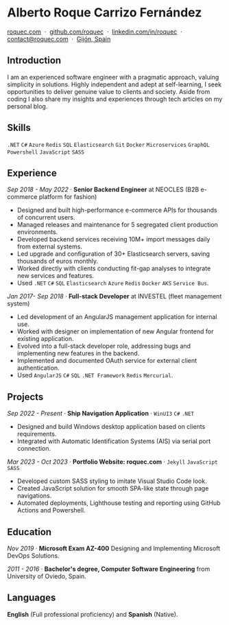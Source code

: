 # Alberto Roque Carrizo Fernández

<div>
<a href="https://roquec.com">roquec.com</a>&nbsp;&nbsp;·&nbsp;
<a href="https://github.com/roquec">github.com/roquec</a>&nbsp;&nbsp;·&nbsp;
<a href="https://www.linkedin.com/in/roquec">linkedin.com/in/roquec</a>&nbsp;&nbsp;·&nbsp;
<a href="mailto:contact@roquec.com">contact@roquec.com</a>&nbsp;&nbsp;·&nbsp;
<a href="https://maps.app.goo.gl/5ugmj2YVeL6EC6iC7">Gijón, Spain</a>
</div>

## Introduction

I am an experienced software engineer with a pragmatic approach, valuing simplicity in solutions. Highly independent and adept at self-learning, I seek opportunities to deliver genuine value to clients and society. Aside from coding I also share my insights and experiences through tech articles on my personal blog.

## Skills

`.NET` `C#` `Azure` `Redis` `SQL` `Elasticsearch` `Git` `Docker` `Microservices` `GraphQL`  `Powershell` `JavaScript` `SASS`

## Experience

_Sep 2018 - May 2022_ · **Senior Backend Engineer** at NEOCLES (B2B e-commerce platform for fashion)

* Designed and built high-performance e-commerce APIs for thousands of concurrent users.
* Managed releases and maintenance for 5 segregated client production environments.
* Developed backend services receiving 10M+ import messages daily from external systems.
* Led upgrade and configuration of 30+ Elasticsearch servers, saving thousands of euros monthly.
* Worked directly with clients conducting fit-gap analyses to integrate new services and features.
* Used `.NET` `C#` `SQL` `Elasticsearch` `Azure` `Redis` `Docker` `AKS` `Service Bus`.

_Jan 2017- Sep 2018_ · **Full-stack Developer** at INVESTEL (fleet management system)

* Led development of an AngularJS management application for internal use.
* Worked with designer on implementation of new Angular frontend for existing application.
* Evolved into a full-stack developer role, addressing bugs and implementing new features in the backend.
* Implemented and documented OAuth service for external client authentication.
* Used `AngularJS` `C#` `SQL` `.NET Framework` `Redis` `Mercurial`.

## Projects

_Sep 2022 - Present_ · **Ship Navigation Application** · `WinUI3` `C#` `.NET`
* Designed and build Windows desktop application based on clients requirements.
* Integrated with Automatic Identification Systems (AIS) via serial port connection.

_Mar 2023 - Oct 2023_ · **Portfolio Website: roquec.com** · `Jekyll` `JavaScript` `SASS`
* Developed custom SASS styling to imitate Visual Studio Code look.
* Created JavaScript solution for smooth SPA-like state through page navigations.
* Automated deployments, Lighthouse testing and reporting using GitHub Actions and Powershell.

## Education

_Nov 2019_ · **Microsoft Exam AZ-400** Designing and Implementing Microsoft DevOps Solutions.

_2011 - 2016_ · **Bachelor's degree, Computer Software Engineering** from University of Oviedo, Spain.

## Languages

**English** (Full professional proficiency) and **Spanish** (Native).